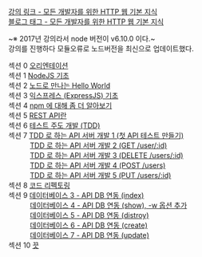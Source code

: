 [강의 링크 - 모든 개발자를 위한 HTTP 웹 기본 지식](https://www.inflearn.com/course/%ED%85%8C%EC%8A%A4%ED%8A%B8%EC%A3%BC%EB%8F%84%EA%B0%9C%EB%B0%9C-tdd-nodejs-api#curriculum)  
[블로그 태그 - 모든 개발자를 위한 HTTP 웹 기본 지식](https://prunier.tistory.com/category/%EC%B1%85%2C%20%EA%B0%95%EC%9D%98/%EB%AA%A8%EB%93%A0%20%EA%B0%9C%EB%B0%9C%EC%9E%90%EB%A5%BC%20%EC%9C%84%ED%95%9C%20HTTP%20%EC%9B%B9%20%EA%B8%B0%EB%B3%B8%20%EC%A7%80%EC%8B%9D)

~※ 2017년 강의라서 node 버전이 v6.10.0 이다.~  
강의를 진행하다 모듈오류로 노드버전을 최신으로 업데이트했다.

섹션  0 [오리엔테이션](https://prunier.tistory.com/97)  
섹션  1 [NodeJS 기초](https://prunier.tistory.com/98)  
섹션  2 [노드로 만나는 Hello World](https://prunier.tistory.com/99)  
섹션  3 [익스프레스 (ExpressJS) 기초](https://prunier.tistory.com/100)  
섹션  4 [npm 에 대해 좀 더 알아보기](https://prunier.tistory.com/101)  
섹션  5 [REST API란](https://prunier.tistory.com/102)  
섹션  6 [테스트 주도 개발 (TDD)](https://prunier.tistory.com/103)  
섹션  7 [TDD 로 하는 API 서버 개발 1 (첫 API 테스트 만들기)](https://prunier.tistory.com/104)  
&nbsp;&nbsp;&nbsp;&nbsp;&nbsp;&nbsp;&nbsp;&nbsp;&nbsp;&nbsp;
[TDD 로 하는 API 서버 개발 2 (GET /user/:id)](https://prunier.tistory.com/105)  
&nbsp;&nbsp;&nbsp;&nbsp;&nbsp;&nbsp;&nbsp;&nbsp;&nbsp;&nbsp;
[TDD 로 하는 API 서버 개발 3 (DELETE /users/:id)](https://prunier.tistory.com/106)  
&nbsp;&nbsp;&nbsp;&nbsp;&nbsp;&nbsp;&nbsp;&nbsp;&nbsp;&nbsp;
[TDD 로 하는 API 서버 개발 4 (POST /users)](https://prunier.tistory.com/107)  
&nbsp;&nbsp;&nbsp;&nbsp;&nbsp;&nbsp;&nbsp;&nbsp;&nbsp;&nbsp;
[TDD 로 하는 API 서버 개발 5 (PUT /users/:id)](https://prunier.tistory.com/108)  
섹션  8 [코드 리펙토링](https://prunier.tistory.com/109)  
섹션  9 [데이터베이스 3 - API DB 연동 (index)](https://prunier.tistory.com/112)  
&nbsp;&nbsp;&nbsp;&nbsp;&nbsp;&nbsp;&nbsp;&nbsp;&nbsp;&nbsp;
[데이터베이스 4 - API DB 연동 (show), -w 옵션 추가](https://prunier.tistory.com/113)  
&nbsp;&nbsp;&nbsp;&nbsp;&nbsp;&nbsp;&nbsp;&nbsp;&nbsp;&nbsp;
[데이터베이스 5 - API DB 연동 (distroy)](https://prunier.tistory.com/)  
&nbsp;&nbsp;&nbsp;&nbsp;&nbsp;&nbsp;&nbsp;&nbsp;&nbsp;&nbsp;
[데이터베이스 6 - API DB 연동 (create)](https://prunier.tistory.com/)  
&nbsp;&nbsp;&nbsp;&nbsp;&nbsp;&nbsp;&nbsp;&nbsp;&nbsp;&nbsp;
[데이터베이스 7 - API DB 연동 (update)](https://prunier.tistory.com/)   
섹션 10 [끗]()  
